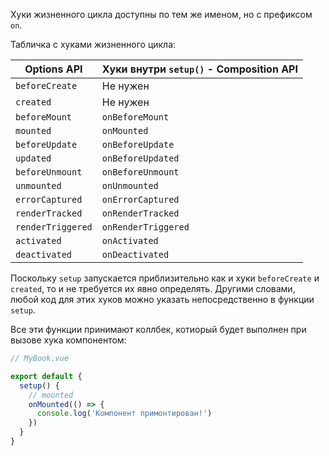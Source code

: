 Хуки жизненного цикла доступны по тем же именом, но с префиксом `on`.

Табличка с хуками жизненного цикла:

Options API | Хуки внутри `setup()` - Composition API
-------| -------
`beforeCreate` | Не нужен
`created` | Не нужен
`beforeMount` | `onBeforeMount`
`mounted` | `onMounted`
`beforeUpdate` | `onBeforeUpdate`
`updated` | `onBeforeUpdated`
`beforeUnmount` | `onBeforeUnmount`
`unmounted` | `onUnmounted`
`errorCaptured`| `onErrorCaptured`
`renderTracked` | `onRenderTracked`
`renderTriggered` | `onRenderTriggered`
`activated` | `onActivated`
`deactivated` | `onDeactivated`

Поскольку `setup` запускается приблизительно как и хуки `beforeCreate` и `created`, то и не требуется их явно определять. Другими словами, любой код для этих хуков можно указать непосредственно в функции `setup`.

Все эти функции принимают коллбек, котиорый будет выполнен при вызове хука компонентом:

```js
// MyBook.vue

export default {
  setup() {
    // mounted
    onMounted(() => {
      console.log('Компонент примонтирован!')
    })
  }
}
```